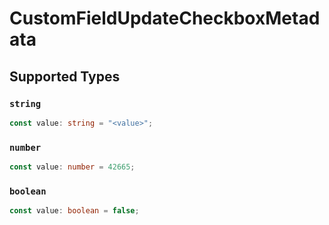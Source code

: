 # CustomFieldUpdateCheckboxMetadata


## Supported Types

### `string`

```typescript
const value: string = "<value>";
```

### `number`

```typescript
const value: number = 42665;
```

### `boolean`

```typescript
const value: boolean = false;
```


